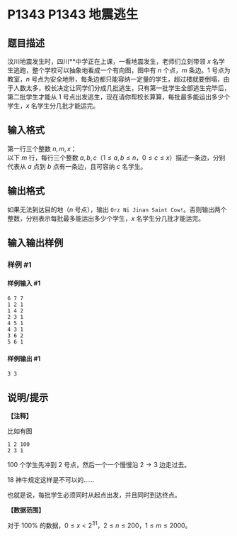 # P1343 P1343 地震逃生

## 题目描述

汶川地震发生时，四川\*\*中学正在上课，一看地震发生，老师们立刻带领 $x$ 名学生逃跑，整个学校可以抽象地看成一个有向图，图中有 $n$ 个点，$m$ 条边。$1$ 号点为教室，$n$ 号点为安全地带，每条边都只能容纳一定量的学生，超过楼就要倒塌，由于人数太多，校长决定让同学们分成几批逃生，只有第一批学生全部逃生完毕后，第二批学生才能从 $1$ 号点出发逃生，现在请你帮校长算算，每批最多能运出多少个学生，$x$ 名学生分几批才能运完。

## 输入格式

第一行三个整数 $n,m,x$；  
以下 $m$ 行，每行三个整数 $a,b,c$（$1\leq a,b\leq n$，$0\leq c\leq x$）描述一条边，分别代表从 $a$ 点到 $b$ 点有一条边，且可容纳 $c$ 名学生。

## 输出格式

如果无法到达目的地（$n$ 号点），输出 `Orz Ni Jinan Saint Cow!`。否则输出两个整数，分别表示每批最多能运出多少个学生，$x$ 名学生分几批才能运完。

## 输入输出样例

### 样例 #1

#### 样例输入 #1

```
6 7 7
1 2 1
1 4 2
2 3 1
4 5 1
4 3 1
3 6 2
5 6 1
```

#### 样例输出 #1

```
3 3
```

## 说明/提示

**【注释】**

比如有图

```plain
1 2 100
2 3 1
```

$100$ 个学生先冲到 $2$ 号点，然后一个一个慢慢沿 $2 \to 3$ 边走过去。

18 神牛规定这样是不可以的……

也就是说，每批学生必须同时从起点出发，并且同时到达终点。

**【数据范围】**

对于 $100 \%$ 的数据，$0 \le x < 2^{31}$，$2 \le n \le 200$，$1 \le m \le 2000$。
